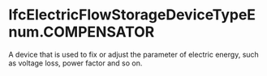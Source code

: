 IfcElectricFlowStorageDeviceTypeEnum.COMPENSATOR
================================================
A device that is used to fix or adjust the parameter of electric energy, such
as voltage loss, power factor and so on.  


